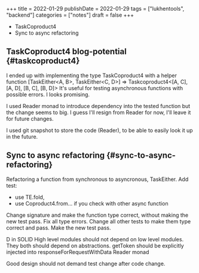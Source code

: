 +++
title = 2022-01-29
publishDate = 2022-01-29
tags = ["lukhentools", "backend"]
categories = ["notes"]
draft = false
+++

-   TaskCoproduct4
-   Sync to async refactoring

<!--more-->


## TaskCoproduct4 <span class="tag"><span class="blog_potential">blog-potential</span></span> {#taskcoproduct4}

I ended up with implementing the type TaskCoproduct4 with a helper function
[TaskEither&lt;A, B&gt;, TaskEither&lt;C, D&gt;] =&gt; Taskcoproduct4&lt;[A, C], [A, D], [B, C], [B, D]&gt;
It's useful for testing asynchronous functions with possible errors. I looks promising.

I used Reader monad to introduce dependency into the tested function but the change seems to big.
I guess I'll resign from Reader for now, I'll leave it for future changes.

I used git snapshot to store the code (Reader), to be able to easily look it up in the future.


## Sync to async refactoring {#sync-to-async-refactoring}

Refactoring a function from synchronous to asyncronous, TaskEither.
  Add test:

-   use TE.fold,
-   use Coproduct4.from... if you check with other async function

Change signature and make the function type correct, without making the new test pass.
Fix all type errors.
Change all other tests to make them type correct and pass.
Make the new test pass.

D in SOLID
High level modules should not depend on low level modules. They both should depend on abstractions.
getToken should be explicitly injected into responseForRequestWithData
Reader monad

Good design should not demand test change after code change.
